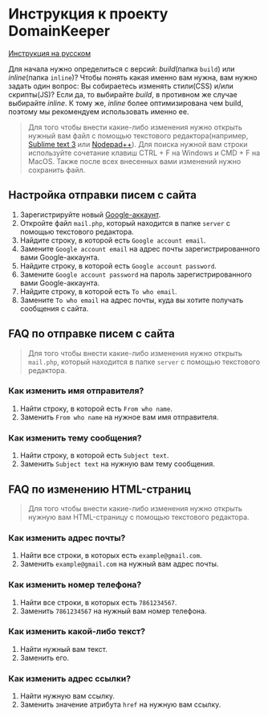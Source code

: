 # Инструкция к проекту DomainKeeper

[Инструкция на русском](https://github.com/SilencerWeb/domainkeeper-guide/blob/master/Russian.md)

Для начала нужно определиться с версий: *build*(папка `build`) или *inline*(папка `inline`)? Чтобы понять какая именно вам нужна, вам нужно задать один вопрос: Вы собираетесь изменять стили(CSS) и/или скрипты(JS)? Если да, то выбирайте *build*, в противном же случае выбирайте *inline*. К тому же, *inline* более оптимизирована чем build, поэтому мы рекомендуем использовать именно ее.

> Для того чтобы внести какие-либо изменения нужно открыть нужный вам файл с помощью текстового редактора(например, [Sublime text 3](https://www.sublimetext.com/3) или [Nodepad++](https://notepad-plus-plus.org/)). Для поиска нужной вам строки используйте сочетание клавиш CTRL + F на Windows и CMD + F на MacOS. Также после всех внесенных вами изменений нужно сохранить файл.


## Настройка отправки писем с сайта

1. Зарегистрируйте новый [Google-аккаунт](https://accounts.google.com/SignUp?hl=ru).
2. Откройте файл `mail.php`, который находится в папке `server` с помощью текстового редактора.
3. Найдите строку, в которой есть `Google account email`.
4. Замените `Google account email` на адрес почты зарегистрированного вами Google-аккаунта.
5. Найдите строку, в которой есть `Google account password`.
6. Замените `Google account password` на пароль зарегистрированного вами Google-аккаунта.
7. Найдите строку, в которой есть `To who email`.
8. Замените `To who email` на адрес почты, куда вы хотите получать сообщения с сайта.


## FAQ по отправке писем с сайта
> Для того чтобы внести какие-либо изменения нужно открыть `mail.php`, который находится в папке `server` с помощью текстового редактора.

### Как изменить имя отправителя?
1. Найти строку, в которой есть `From who name`.
2. Заменить `From who name` на нужное вам имя отправителя.

### Как изменить тему сообщения?
1. Найти строку, в которой есть `Subject text`.
2. Заменить `Subject text` на нужную вам тему сообщения.


## FAQ по изменению HTML-страниц
> Для того чтобы внести какие-либо изменения нужно открыть нужную вам HTML-страницу с помощью текстового редактора.

### Как изменить адрес почты?
  1. Найти все строки, в которых есть `example@gmail.com`.
  2. Заменить `example@gmail.com` на нужный вам адрес почты.
   
### Как изменить номер телефона?
  1. Найти все строки, в которых есть `7861234567`.
  2. Заменить `7861234567` на нужный вам номер телефона.
   
### Как изменить какой-либо текст?
  1. Найти нужный вам текст.
  2. Заменить его.
  
### Как изменить адрес ссылки?
  1. Найти нужную вам ссылку.
  2. Заменить значение атрибута `href` на нужную вам ссылку.
